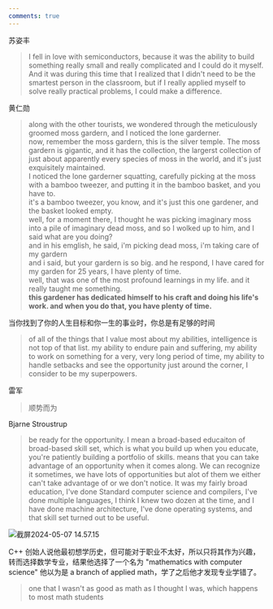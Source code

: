 ```yaml
---
comments: true
---
```


苏姿丰
> I fell in love with semiconductors, because it was the ability to build something really small and really complicated and I could do it myself. And it was during this time that I realized that I didn't need to be the smartest person in the classroom, but if I really applied myself to solve really practical problems, I could make a difference.  

黄仁勋
> along with the other tourists, we wondered through the meticulously groomed moss gardern, and I noticed the lone garderner.  
> now, remember the moss gardern, this is the silver temple. The moss gardern is gigantic, and it has the collection, the largerst collection of just about apparently every species of moss in the world, and it's just exquisitely maintained.  
> I noticed the lone garderner squatting, carefully picking at the moss with a bamboo tweezer, and putting it in the bamboo basket, and you have to.  
> it's a bamboo tweezer, you know, and it's just this one gardener, and the basket looked empty.  
> well, for a moment there, I thought he was picking imaginary moss into a pile of imaginary dead moss, and so I wolked up to him, and I said what are you doing?  
> and in his emglish, he said, i'm picking dead moss, i'm taking care of my gardern  
> and i said, but your gardern is so big. and he respond, I have cared for my garden for 25 years, I have plenty of time.  
> well, that was one of the most profound learnings in my life. and it really taught me something.  
> **this gardener has dedicated himself to his craft and doing his life's work. and when you do that, you have plenty of time.**  

当你找到了你的人生目标和你一生的事业时，你总是有足够的时间

> of all of the things that I value most about my abilities, intelligence is not top of that list. my ability to endure pain and suffering, my ability to work on something for a very, very long period of time, my ability to handle setbacks and see the opportunity just around the corner, I consider to be my superpowers.  

雷军
> 顺势而为

Bjarne Stroustrup
> be ready for the opportunity. I mean a broad-based educaiton of broad-based skill set, which is what you build up when you educate, you're patiently building a portfolio of skills. means that you can take advantage of an opportunity when it comes along. We can recognize it sometimes, we have lots of opportunities but alot of them we either can't take advantage of or we don't notice. It was my fairly broad education, I've done Standard computer science and compilers, I've done multiple languages, I think I knew two dozen at the time, and I have done machine architecture, I've done operating systems, and that skill set turned out to be useful.  

![截屏2024-05-07 14.57.15](https://s2.loli.net/2024/05/07/sC6dv4Mu3VFBDtl.png)  

C++ 创始人说他最初想学历史，但可能对于职业不太好，所以只将其作为兴趣，转而选择数学专业，结果他选择了一个名为 "mathematics with computer science" 他以为是 a branch of applied math，学了之后他才发现专业学错了。  
> one that I wasn't as good as math as I thought I was, which happens to most math students